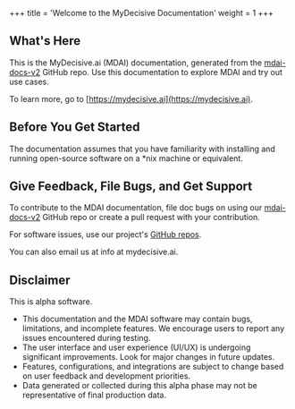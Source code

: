 +++
title = 'Welcome to the MyDecisive Documentation'
weight = 1
+++

## What's Here

This is the MyDecisive.ai (MDAI) documentation, generated from the [mdai-docs-v2](https://github.com/DecisiveAI/mdai-docs-v2) GitHub repo. Use this documentation to explore MDAI and try out use cases. 

To learn more, go to [https://mydecisive.ai](https://mydecisive.ai).

## Before You Get Started

The documentation assumes that you have familiarity with installing and running open-source software on a \*nix machine or equivalent.  

## Give Feedback, File Bugs, and Get Support

To contribute to the MDAI documentation, file doc bugs on using our [mdai-docs-v2](https://github.com/DecisiveAI/mdai-docs-v2) GitHub repo or create a pull request with your contribution.

For software issues, use our project's [GitHub repos](https://github.com/orgs/DecisiveAI/repositories?type=public).

You can also email us at info at mydecisive.ai.

## Disclaimer

This is alpha software.

- This documentation and the MDAI software  may contain bugs, limitations, and incomplete features. We encourage users to report any issues encountered during testing.
- The user interface and user experience (UI/UX) is undergoing significant improvements. Look for major changes in future updates.
- Features, configurations, and integrations are subject to change based on user feedback and development priorities.
- Data generated or collected during this alpha phase may not be representative of final production data.
